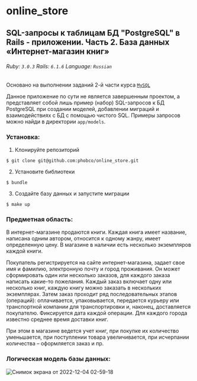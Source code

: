 # online_store
## SQL-запросы к таблицам БД "PostgreSQL" в Rails - приложении. Часть 2. База данных «Интернет-магазин книг»

###### Ruby: `3.0.3` Rails: `6.1.6` Language: `Russian`

Основано на выполнении заданий 2-й части курса [`MySQL`](https://stepik.org/course/63054/syllabus)

Данное приложение по сути не является завершенным проектом, а представляет собой лишь пример (набор) SQL-запросов к БД PostgreSQL при создании моделей, добавлении миграций и взаимодействиях с БД с помощью чистого SQL. Примеры запросов можно найди в директории `app/models`.

### Установка:
1. Клонируйте репозиторий
```
$ git clone git@github.com:phobco/online_store.git
```

2. Установите библиотеки
```
$ bundle
```

3. Создайте базу данных и запустите миграции
```
$ make up
```

### Предметная область:

В интернет-магазине продаются книги. Каждая книга имеет название, написана одним автором, относится к одному жанру, имеет определенную цену. В магазине в наличии есть несколько экземпляров каждой книги. 

Покупатель регистрируется на сайте интернет-магазина, задает свое имя и фамилию, электронную почту и город проживания. Он может сформировать один или несколько заказов, для каждого заказа написать какие-то пожелания. Каждый заказ включает одну или несколько книг, каждую книгу можно заказать в нескольких экземплярах. Затем заказ проходит ряд последовательных этапов (операций): оплачивается, упаковывается, передается курьеру или транспортной компании для транспортировки и, наконец, доставляется покупателю. Фиксируется дата каждой операции. Для каждого города известно среднее время доставки книг.

При этом в магазине ведется учет книг, при покупке их количество уменьшается, при поступлении товара увеличивается, при исчерпании количества – оформляется заказ и пр.

### Логическая модель базы данных:
![Снимок экрана от 2022-12-04 02-59-18](https://user-images.githubusercontent.com/102049907/205467358-79d0993f-6721-41f5-83c9-c9b7b31fd578.png)

